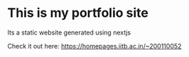 # This is my portfolio site

Its a static website generated using nextjs

Check it out here: https://homepages.iitb.ac.in/~200110052

